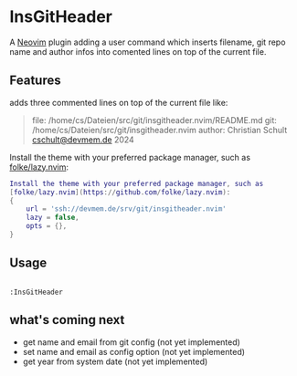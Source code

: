 # InsGitHeader

A [Neovim](https://github.com/neovim/neovim) plugin adding a user command
which inserts filename, git repo name and author infos into comented lines
on top of the current file.

## Features

adds three commented lines on top of the current file like:

> file: /home/cs/Dateien/src/git/insgitheader.nvim/README.md
git: /home/cs/Dateien/src/git/insgitheader.nvim
author: Christian Schult <cschult@devmem.de> 2024

Install the theme with your preferred package manager, such as
[folke/lazy.nvim](https://github.com/folke/lazy.nvim):

```lua
Install the theme with your preferred package manager, such as
[folke/lazy.nvim](https://github.com/folke/lazy.nvim):
{
    url = 'ssh://devmem.de/srv/git/insgitheader.nvim'
    lazy = false,
    opts = {},
}
```

## Usage

```vim

:InsGitHeader

```

## what's coming next

- get name and email from git config (not yet implemented)
- set name and email as config option (not yet implemented)
- get year from system date (not yet implemented)
